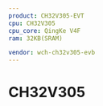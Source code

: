 ```yaml
---
product: CH32V305-EVT
cpu: CH32V305
cpu_core: QingKe V4F
ram: 32KB(SRAM)

vendor: wch-ch32v305-evb
---
```



# CH32V305

